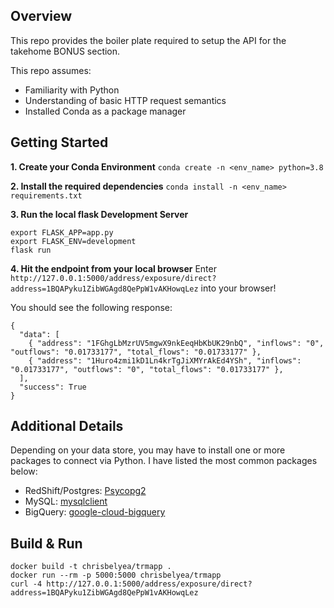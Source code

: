 ## Overview

This repo provides the boiler plate required to setup the API for the takehome BONUS section.

This repo assumes:

- Familiarity with Python
- Understanding of basic HTTP request semantics
- Installed Conda as a package manager

## Getting Started

**1. Create your Conda Environment**
`conda create -n <env_name> python=3.8`

**2. Install the required dependencies**
`conda install -n <env_name> requirements.txt`

**3. Run the local flask Development Server**

```
export FLASK_APP=app.py
export FLASK_ENV=development
flask run
```

**4. Hit the endpoint from your local browser**
Enter `http://127.0.0.1:5000/address/exposure/direct?address=1BQAPyku1ZibWGAgd8QePpW1vAKHowqLez` into your browser!

You should see the following response:

```
{
  "data": [
    { "address": "1FGhgLbMzrUV5mgwX9nkEeqHbKbUK29nbQ", "inflows": "0", "outflows": "0.01733177", "total_flows": "0.01733177" },
    { "address": "1Huro4zmi1kD1Ln4krTgJiXMYrAkEd4YSh", "inflows": "0.01733177", "outflows": "0", "total_flows": "0.01733177" },
  ],
  "success": True
}
```

## Additional Details

Depending on your data store, you may have to install one or more packages
to connect via Python. I have listed the most common packages below:

- RedShift/Postgres: [Psycopg2](https://pypi.org/project/psycopg2/)
- MySQL: [mysqlclient](https://pypi.python.org/pypi/mysqlclient)
- BigQuery: [google-cloud-bigquery](https://pypi.org/project/google-cloud-bigquery/)

## Build & Run

```shell
docker build -t chrisbelyea/trmapp .
docker run --rm -p 5000:5000 chrisbelyea/trmapp
curl -4 http://127.0.0.1:5000/address/exposure/direct?address=1BQAPyku1ZibWGAgd8QePpW1vAKHowqLez
```
